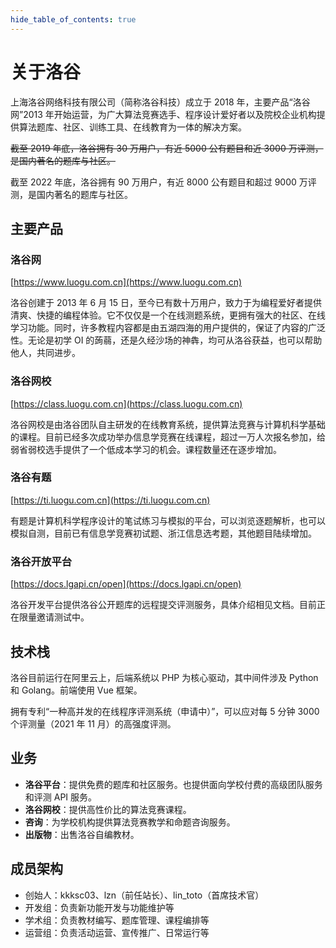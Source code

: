 ```yaml
---
hide_table_of_contents: true
---
```


# 关于洛谷

上海洛谷网络科技有限公司（简称洛谷科技）成立于 2018 年，主要产品“洛谷网”2013 年开始运营，为广大算法竞赛选手、程序设计爱好者以及院校企业机构提供算法题库、社区、训练工具、在线教育为一体的解决方案。

~~截至 2019 年底，洛谷拥有 30 万用户，有近 5000 公有题目和近 3000 万评测，是国内著名的题库与社区。~~

截至 2022 年底，洛谷拥有 90 万用户，有近 8000 公有题目和超过 9000 万评测，是国内著名的题库与社区。

## 主要产品

### 洛谷网

[https://www.luogu.com.cn](https://www.luogu.com.cn)

洛谷创建于 2013 年 6 月 15 日，至今已有数十万用户，致力于为编程爱好者提供清爽、快捷的编程体验。它不仅仅是一个在线测题系统，更拥有强大的社区、在线学习功能。同时，许多教程内容都是由五湖四海的用户提供的，保证了内容的广泛性。无论是初学 OI 的蒟蒻，还是久经沙场的神犇，均可从洛谷获益，也可以帮助他人，共同进步。

### 洛谷网校

[https://class.luogu.com.cn](https://class.luogu.com.cn)

洛谷网校是由洛谷团队自主研发的在线教育系统，提供算法竞赛与计算机科学基础的课程。目前已经多次成功举办信息学竞赛在线课程，超过一万人次报名参加，给弱省弱校选手提供了一个低成本学习的机会。课程数量还在逐步增加。

### 洛谷有题

[https://ti.luogu.com.cn](https://ti.luogu.com.cn)

有题是计算机科学程序设计的笔试练习与模拟的平台，可以浏览逐题解析，也可以模拟自测，目前已有信息学竞赛初试题、浙江信息选考题，其他题目陆续增加。

### 洛谷开放平台

[https://docs.lgapi.cn/open](https://docs.lgapi.cn/open)

洛谷开发平台提供洛谷公开题库的远程提交评测服务，具体介绍相见文档。目前正在限量邀请测试中。

## 技术栈

洛谷目前运行在阿里云上，后端系统以 PHP 为核心驱动，其中间件涉及 Python 和 Golang。前端使用 Vue 框架。

拥有专利“一种高并发的在线程序评测系统（申请中）”，可以应对每 5 分钟 3000 个评测量（2021 年 11 月）的高强度评测。

## 业务

- **洛谷平台**：提供免费的题库和社区服务。也提供面向学校付费的高级团队服务和评测 API 服务。
- **洛谷网校**：提供高性价比的算法竞赛课程。
- **咨询**：为学校机构提供算法竞赛教学和命题咨询服务。
- **出版物**：出售洛谷自编教材。

## 成员架构

- 创始人：kkksc03、lzn（前任站长）、lin_toto（首席技术官）
- 开发组：负责新功能开发与功能维护等
- 学术组：负责教材编写、题库管理、课程编排等
- 运营组：负责活动运营、宣传推广、日常运行等
